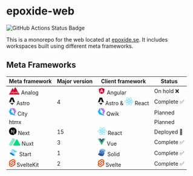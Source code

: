 # epoxide-web

![GitHub Actions Status Badge](https://github.com/Epoxide/epoxide-web/actions/workflows/ci.yml/badge.svg)

This is a monorepo for the web located at [epoxide.se](https://epoxide.se). It includes workspaces built using different meta frameworks.

## Meta Frameworks

<table>
  <thead>
    <th>Meta framework</th>
    <th>Major version</th>
    <th>Client framework</th>
    <th>Status</th>
  </thead>
  <tbody>
    <tr>
      <td>
        <img src="https://github.com/Epoxide/epoxide-web/blob/main/packages/assets/images/docs/analog.svg?raw=true" alt="Analog" height="20px" />
        <span>Analog</span>
      </td>
      <td></td>
      <td>
        <img src="https://github.com/Epoxide/epoxide-web/blob/main/packages/assets/images/docs/angular.svg?raw=true" alt="Angular" height="20px" />
        <span>Angular</span>
      </td>
      <td>On hold ❌</td>
    </tr>
    <tr>
      <td>
        <picture>
          <source
            srcset="https://github.com/Epoxide/epoxide-web/blob/main/packages/assets/images/docs/astro-light.svg?raw=true"
            media="(prefers-color-scheme: dark)"
          />
          <img src="https://github.com/Epoxide/epoxide-web/blob/main/packages/assets/images/docs/astro.svg?raw=true" alt="Astro" height="20px" />
        </picture>
        <span>Astro</span>
      </td>
      <td>4</td>
      <td>
        <picture>
          <source
            srcset="https://github.com/Epoxide/epoxide-web/blob/main/packages/assets/images/docs/astro-light.svg?raw=true"
            media="(prefers-color-scheme: dark)"
          />
          <img src="https://github.com/Epoxide/epoxide-web/blob/main/packages/assets/images/docs/astro.svg?raw=true" alt="Astro" height="20px" />
        </picture>
        <span>Astro</span>
        &
        <img src="https://github.com/Epoxide/epoxide-web/blob/main/packages/assets/images/docs/react.svg?raw=true" alt="React" height="20px" />
        <span>React</span>
      </td>
      <td>Complete ✅</td>
    </tr>
    <tr>
      <td>
        <img src="https://github.com/Epoxide/epoxide-web/blob/main/packages/assets/images/docs/qwik.svg?raw=true" alt="City" height="20px" />
        <span>City</span>
      </td>
      <td></td>
      <td>
        <img src="https://github.com/Epoxide/epoxide-web/blob/main/packages/assets/images/docs/qwik.svg?raw=true" alt="Qwik" height="20px" />
        <span>Qwik</span>
      </td>
      <td>Planned</td>
    </tr>
    <tr>
      <td>htmx</td>
      <td></td>
      <td></td>
      <td>Planned</td>
    </tr>
    <tr>
      <td>
        <picture>
          <source
            srcset="https://github.com/Epoxide/epoxide-web/blob/main/packages/assets/images/docs/next-js-white.png?raw=true"
            media="(prefers-color-scheme: dark)"
          />
          <img src="https://github.com/Epoxide/epoxide-web/blob/main/packages/assets/images/docs/next-js.svg?raw=true" alt="Next" height="20px" />
        </picture>
        <span>Next</span>
      </td>
      <td>15</td>
      <td>
        <img src="https://github.com/Epoxide/epoxide-web/blob/main/packages/assets/images/docs/react.svg?raw=true" alt="React" height="20px" />
        <span>React</span>
      </td>
      <td>Deployed 🚀</td>
    </tr>
    <tr>
      <td>
        <img src="https://github.com/Epoxide/epoxide-web/blob/main/packages/assets/images/docs/nuxt.png?raw=true" alt="Nuxt" height="20px" />
        <span>Nuxt</span>
      </td>
      <td>3</td>
      <td>
        <img src="https://github.com/Epoxide/epoxide-web/blob/main/packages/assets/images/docs/vue.png?raw=true" alt="Vue" height="20px" />
        <span>Vue</span>
      </td>
      <td>Complete ✅</td>
    </tr>
    <tr>
      <td>
        <img src="https://github.com/Epoxide/epoxide-web/blob/main/packages/assets/images/docs/start.svg?raw=true" alt="Start" height="20px" />
        <span>Start</span>
      </td>
      <td>1</td>
      <td>
        <img src="https://github.com/Epoxide/epoxide-web/blob/main/packages/assets/images/docs/solid.svg?raw=true" alt="Solid" height="20px" />
        <span>Solid</span>
      </td>
      <td>Complete ✅</td>
    </tr>
    <tr>
      <td>
        <img src="https://github.com/Epoxide/epoxide-web/blob/main/packages/assets/images/docs/svelte.png?raw=true" alt="SvelteKit" height="20px" />
        <span>SvelteKit</span>
      </td>
      <td>2</td>
      <td>
        <img src="https://github.com/Epoxide/epoxide-web/blob/main/packages/assets/images/docs/svelte.png?raw=true" alt="Svelte" height="20px" />
        <span>Svelte</span>
      </td>
      <td>Complete ✅</td>
    </tr>
  </tbody>
</table>
